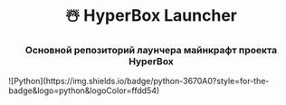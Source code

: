 <h1 align="center"> ☃️ HyperBox Launcher</h1>
<h3 align="center">Основной репозиторий лаунчера майнкрафт проекта HyperBox</h3>
![Python](https://img.shields.io/badge/python-3670A0?style=for-the-badge&logo=python&logoColor=ffdd54) 
